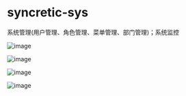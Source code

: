 # syncretic-sys
系统管理(用户管理、角色管理、菜单管理、部门管理)；系统监控

![image](https://github.com/yunmel/syncretic-sys/blob/master/src/main/resources/snipaste/menu.png)

![image](https://github.com/yunmel/syncretic-sys/blob/master/src/main/resources/snipaste/menu-edit.png)

![image](https://github.com/yunmel/syncretic-sys/blob/master/src/main/resources/snipaste/log-set.png)

![image](https://github.com/yunmel/syncretic-sys/blob/master/src/main/resources/snipaste/druid.png)